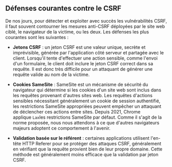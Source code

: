 ## Défenses courantes contre le CSRF

De nos jours, pour détecter et exploiter avec succès les vulnérabilités CSRF, il faut souvent contourner les mesures anti-CSRF déployées par le site web ciblé, le navigateur de la victime, ou les deux. Les défenses les plus courantes sont les suivantes :

- **Jetons CSRF** : un jeton CSRF est une valeur unique, secrète et imprévisible, générée par l'application côté serveur et partagée avec le client. Lorsqu'il tente d'effectuer une action sensible, comme l'envoi d'un formulaire, le client doit inclure le jeton CSRF correct dans sa requête. Il est donc très difficile pour un attaquant de générer une requête valide au nom de la victime.
    
- **Cookies SameSite** : SameSite est un mécanisme de sécurité du navigateur qui détermine si les cookies d'un site web sont inclus dans les requêtes provenant d'autres sites web. Les requêtes d'actions sensibles nécessitant généralement un cookie de session authentifié, les restrictions SameSite appropriées peuvent empêcher un attaquant de déclencher ces actions entre sites. Depuis 2021, Chrome applique `Lax`les restrictions SameSite par défaut. Comme il s'agit de la norme proposée, nous nous attendons à ce que d'autres navigateurs majeurs adoptent ce comportement à l'avenir.
    
- **Validation basée sur le référent** : certaines applications utilisent l'en-tête HTTP Referer pour se protéger des attaques CSRF, généralement en vérifiant que la requête provient bien de leur propre domaine. Cette méthode est généralement moins efficace que la validation par jeton CSRF.